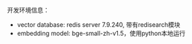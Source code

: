 开发环境信息：
- vector database: redis server 7.9.240, 带有redisearch模块
- embedding model: bge-small-zh-v1.5，使用python本地运行
